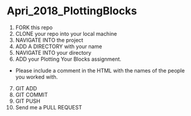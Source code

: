# Apri_2018_PlottingBlocks
1. FORK this repo
2. CLONE your repo into your local machine
3. NAVIGATE INTO the project
4. ADD A DIRECTORY with your name
5. NAVIGATE INTO your directory
6. ADD your Plotting Your Blocks assignment.
* Please include a comment in the HTML with the names of the people you worked with.
7. GIT ADD
8. GIT COMMIT
9. GIT PUSH
10. Send me a PULL REQUEST
